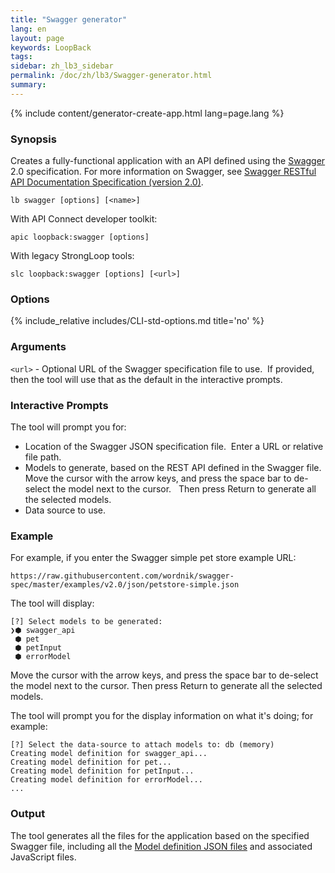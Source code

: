 ```yaml
---
title: "Swagger generator"
lang: en
layout: page
keywords: LoopBack
tags:
sidebar: zh_lb3_sidebar
permalink: /doc/zh/lb3/Swagger-generator.html
summary:
---
```


{% include content/generator-create-app.html lang=page.lang %}

### Synopsis

Creates a fully-functional application with an API defined using the [Swagger](http://swagger.io/) 2.0 specification.
For more information on Swagger, see [Swagger RESTful API Documentation Specification (version 2.0)](https://github.com/swagger-api/swagger-spec/blob/master/versions/2.0.md).

```
lb swagger [options] [<name>]
```

With API Connect developer toolkit:

```
apic loopback:swagger [options]
```

With legacy StrongLoop tools:

```
slc loopback:swagger [options] [<url>]
```

### Options

{% include_relative includes/CLI-std-options.md title='no' %}

### Arguments

`<url>` - Optional URL of the Swagger specification file to use.  If provided, then the tool will use that as the default in the interactive prompts.

### Interactive Prompts

The tool will prompt you for:

* Location of the Swagger JSON specification file.  Enter a URL or relative file path.
* Models to generate, based on the REST API defined in the Swagger file. 
  Move the cursor with the arrow keys, and press the space bar to de-select the model next to the cursor.  
  Then press Return to generate all the selected models.
* Data source to use.

### Example

For example, if you enter the Swagger simple pet store example URL:

`https://raw.githubusercontent.com/wordnik/swagger-spec/master/examples/v2.0/json/petstore-simple.json`

The tool will display:

```
[?] Select models to be generated:
❯⬢ swagger_api
 ⬢ pet
 ⬢ petInput
 ⬢ errorModel
```

Move the cursor with the arrow keys, and press the space bar to de-select the model next to the cursor.
Then press Return to generate all the selected models.

The tool will prompt you for the display information on what it's doing; for example:

```
[?] Select the data-source to attach models to: db (memory)
Creating model definition for swagger_api...
Creating model definition for pet...
Creating model definition for petInput...
Creating model definition for errorModel...
...
```

### Output

The tool generates all the files for the application based on the specified Swagger file,
including all the [Model definition JSON files](Model-definition-JSON-file.html) and associated JavaScript files.
